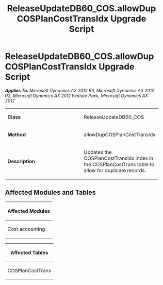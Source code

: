 ﻿---
title: ReleaseUpdateDB60_COS.allowDupCOSPlanCostTransIdx Upgrade Script
TOCTitle: ReleaseUpdateDB60_COS.allowDupCOSPlanCostTransIdx Upgrade Script
ms:assetid: 69c4a044-9855-a694-f665-005b2f6a4ee7
ms:mtpsurl: https://msdn.microsoft.com/en-us/library/JJ685659(v=AX.60)
ms:contentKeyID: 49708861
ms.date: 05/18/2015
mtps_version: v=AX.60
---

# ReleaseUpdateDB60\_COS.allowDupCOSPlanCostTransIdx Upgrade Script 


_**Applies To:** Microsoft Dynamics AX 2012 R3, Microsoft Dynamics AX 2012 R2, Microsoft Dynamics AX 2012 Feature Pack, Microsoft Dynamics AX 2012_

<table>
<colgroup>
<col style="width: 50%" />
<col style="width: 50%" />
</colgroup>
<tbody>
<tr class="odd">
<td><p><strong>Class</strong></p></td>
<td><p>ReleaseUpdateDB60_COS</p></td>
</tr>
<tr class="even">
<td><p><strong>Method</strong></p></td>
<td><p>allowDupCOSPlanCostTransIdx</p></td>
</tr>
<tr class="odd">
<td><p><strong>Description</strong></p></td>
<td><p>Updates the COSPlanCostTransIdx index in the COSPlanCostTrans table to allow for duplicate records.</p></td>
</tr>
</tbody>
</table>


## Affected Modules and Tables

<table>
<colgroup>
<col style="width: 100%" />
</colgroup>
<thead>
<tr class="header">
<th><p>Affected Modules</p></th>
</tr>
</thead>
<tbody>
<tr class="odd">
<td><p>Cost accounting</p></td>
</tr>
</tbody>
</table>


<table>
<colgroup>
<col style="width: 100%" />
</colgroup>
<thead>
<tr class="header">
<th><p>Affected Tables</p></th>
</tr>
</thead>
<tbody>
<tr class="odd">
<td><p>COSPlanCostTrans</p></td>
</tr>
</tbody>
</table>

  


